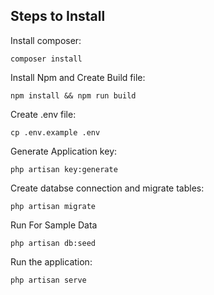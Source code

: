 
## Steps to Install

Install composer:

    composer install

Install Npm and Create Build file:

    npm install && npm run build
    
Create .env file:

    cp .env.example .env
    
Generate Application key:

    php artisan key:generate

Create databse connection and migrate tables:

    php artisan migrate

Run For Sample Data

    php artisan db:seed

Run the application:

    php artisan serve


